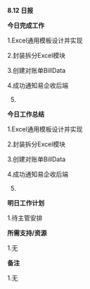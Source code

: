 **8.12 日报**

**今日完成工作**

1.Excel通用模板设计﻿并实现

2.封装拆分Excel模块

3.创建对账单BillData

4.成功通知易企收后端

5.

**今日工作总结**

﻿1.Excel通用模板设计﻿并实现

2.封装拆分Excel模块

3.创建对账单BillData

4.成功通知易企收后端

5.

**明日工作计划**

﻿1.待主管安排

**所需支持/资源**

﻿1.无

**备注**

1.无